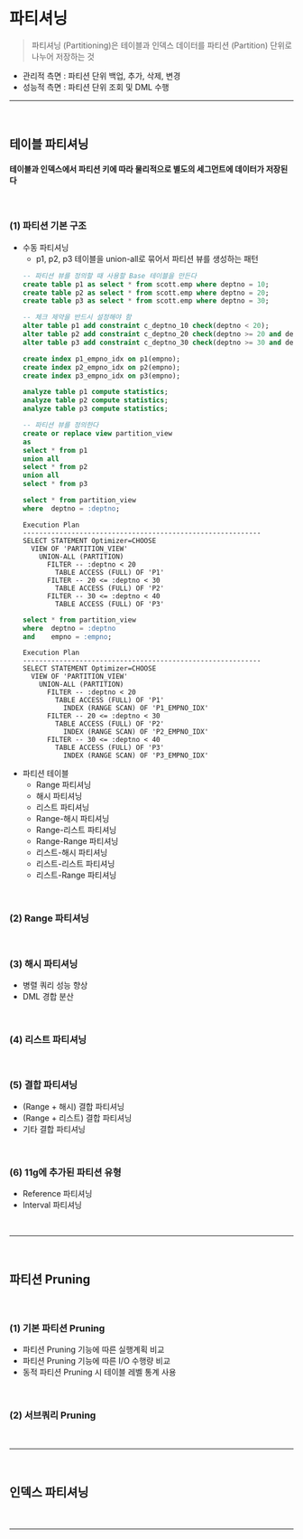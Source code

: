 # 파티셔닝
> 파티셔닝 (Partitioning)은 테이블과 인덱스 데이터를 파티션 (Partition) 단위로 나누어 저장하는 것
* 관리적 측면 : 파티션 단위 백업, 추가, 삭제, 변경
* 성능적 측면 : 파티션 단위 조회 및 DML 수행

<hr>
<br>

## 테이블 파티셔닝
#### 테이블과 인덱스에서 파티션 키에 따라 물리적으로 별도의 세그먼트에 데이터가 저장된다

<br>

### (1) 파티션 기본 구조
* 수동 파티셔닝
  * p1, p2, p3 테이블을 union-all로 묶어서 파티션 뷰를 생성하는 패턴
  ```sql
  -- 파티션 뷰를 정의할 때 사용할 Base 테이블을 만든다
  create table p1 as select * from scott.emp where deptno = 10;
  create table p2 as select * from scott.emp where deptno = 20;
  create table p3 as select * from scott.emp where deptno = 30;

  -- 체크 제약을 반드시 설정해야 함
  alter table p1 add constraint c_deptno_10 check(deptno < 20);
  alter table p2 add constraint c_deptno_20 check(deptno >= 20 and deptno < 30);
  alter table p3 add constraint c_deptno_30 check(deptno >= 30 and deptno < 40);

  create index p1_empno_idx on p1(empno);
  create index p2_empno_idx on p2(empno);
  create index p3_empno_idx on p3(empno);

  analyze table p1 compute statistics;
  analyze table p2 compute statistics;
  analyze table p3 compute statistics;

  -- 파티션 뷰를 정의한다
  create or replace view partition_view
  as
  select * from p1
  union all
  select * from p2
  union all
  select * from p3
  ```
  ```sql
  select * from partition_view
  where  deptno = :deptno;
  ```
  ```
  Execution Plan
  -----------------------------------------------------------
  SELECT STATEMENT Optimizer=CHOOSE
    VIEW OF 'PARTITION_VIEW'
      UNION-ALL (PARTITION)
        FILTER -- :deptno < 20
          TABLE ACCESS (FULL) OF 'P1'
        FILTER -- 20 <= :deptno < 30
          TABLE ACCESS (FULL) OF 'P2'
        FILTER -- 30 <= :deptno < 40
          TABLE ACCESS (FULL) OF 'P3'
  ```
  ```sql
  select * from partition_view
  where  deptno = :deptno
  and    empno = :empno;
  ```
  ```
  Execution Plan
  -----------------------------------------------------------
  SELECT STATEMENT Optimizer=CHOOSE
    VIEW OF 'PARTITION_VIEW'
      UNION-ALL (PARTITION)
        FILTER -- :deptno < 20
          TABLE ACCESS (FULL) OF 'P1'
            INDEX (RANGE SCAN) OF 'P1_EMPNO_IDX'
        FILTER -- 20 <= :deptno < 30
          TABLE ACCESS (FULL) OF 'P2'
            INDEX (RANGE SCAN) OF 'P2_EMPNO_IDX'
        FILTER -- 30 <= :deptno < 40
          TABLE ACCESS (FULL) OF 'P3'
            INDEX (RANGE SCAN) OF 'P3_EMPNO_IDX'
  ```
* 파티션 테이블
  * Range 파티셔닝
  * 해시 파티셔닝
  * 리스트 파티셔닝
  * Range-해시 파티셔닝
  * Range-리스트 파티셔닝
  * Range-Range 파티셔닝
  * 리스트-해시 파티셔닝
  * 리스트-리스트 파티셔닝
  * 리스트-Range 파티셔닝

<br>

### (2) Range 파티셔닝

<br>

### (3) 해시 파티셔닝
  * 병렬 쿼리 성능 향상
  * DML 경합 분산

<br>

### (4) 리스트 파티셔닝

<br>

### (5) 결합 파티셔닝
* (Range + 해시) 결합 파티셔닝
* (Range + 리스트) 결합 파티셔닝
* 기타 결합 파티셔닝

<br>

### (6) 11g에 추가된 파티션 유형
* Reference 파티셔닝
* Interval 파티셔닝

<br>
<hr>
<br>

## 파티션 Pruning
#### 

<br>

### (1) 기본 파티션 Pruning
* 파티션 Pruning 기능에 따른 실행계획 비교
* 파티션 Pruning 기능에 따른 I/O 수행량 비교
* 동적 파티션 Pruning 시 테이블 레벨 통계 사용

<br>

### (2) 서브쿼리 Pruning

<br>
<hr>
<br>

## 인덱스 파티셔닝
#### 

<br>
<hr>
<br>
